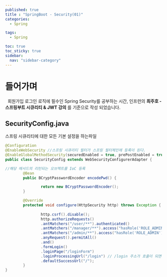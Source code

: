 ```yaml
---
published: true
title : "SpringBoot - Security(01)"
categories:
  - Spring

tags:
  - Spring

toc: true
toc_sticky: true
sidebar:
  nav: "sidebar-category"
---
```


# 들어가며
&nbsp; 회원가입 로그인 로직에 필수인 Spring Security를 공부하는 시간, 인프런의 **최주호 -스프링부트 시큐리티 & JWT 강의** 를 기준으로 작성 되었습니다.


## SecurityConfig.java

스프링 시큐리티에 대한 모든 기본 설정을 하는파일

```java
@Configuration
@EnableWebSecurity //스프링 시큐리티 필터가 스프링 필터체인에 등록이 된다.
@EnableGlobalMethodSecurity(securedEnabled = true, prePostEnabled = true) // secured 어노테이션 활성화, preAuthorize 어노테이션 활성화
public class SecurityConfig extends WebSecurityConfigurerAdapter {

//해당 메서드의 리턴되는 오브젝트를 IoC 등록
        @Bean
        public BCryptPasswordEncoder encodePwd() {

                return new BCryptPasswordEncoder();
        }

        @Override
        protected void configure(HttpSecurity http) throws Exception {
        
                http.csrf().disable();
                http.authorizeRequests()
                .antMatchers("/user/**").authenticated()
                .antMatchers("/manager/**").access("hasRole('ROLE_ADMIN') or hasRole('ROLE_MANAGER')")
                .antMatchers("/admin/**").access("hasRole('ROLE_ADMIN')")
                .anyRequest().permitAll()
                .and()
                .formLogin()
                .loginPage("/loginForm")
                .loginProcessingUrl("/login") // /login 주소가 호출이 되면 시큐리티가 낚아채서 대신 로그인을 진행한다.
                .defaultSuccessUrl("/");
        }
}

```























